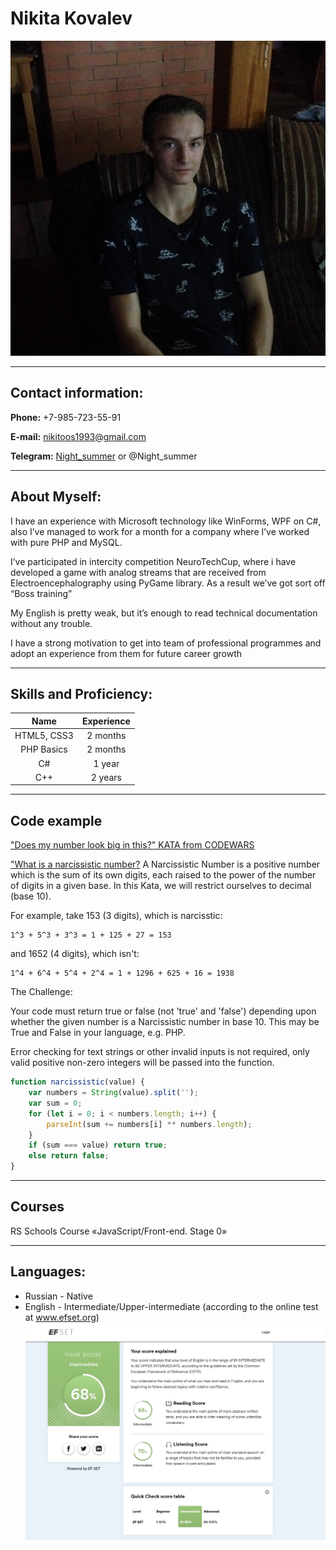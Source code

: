 # Nikita Kovalev

![Human.png](Images/Assets/Human.png)

***

## Contact information:

**Phone:** +7-985-723-55-91

**E-mail:** nikitoos1993@gmail.com

**Telegram:** [Night_summer](https://t.me/Night_summer) or @Night_summer

***

## About Myself:

I have an experience with Microsoft technology like WinForms, WPF on C#, also I’ve managed to work for a month for a company where I’ve worked with pure PHP and MySQL.

I’ve participated in intercity competition NeuroTechCup, where i have developed a game with analog streams that are received from Electroencephalography using PyGame library. As a result we’ve got sort off “Boss training”

My English is pretty weak, but it’s enough to read technical documentation without any trouble.

I have a strong motivation to get into team of professional programmes and adopt an experience from them for future career growth

***

## Skills and Proficiency:

|    Name     | Experience |
|:-----------:|:----------:|
| HTML5, CSS3 |  2 months  |
| PHP Basics  |  2 months  |
|     C#      |   1 year   |
|     C++     |  2 years   |

***

## Code example

["Does my number look big in this?" KATA from CODEWARS](https://www.codewars.com/kata/5287e858c6b5a9678200083c)

["What is a narcissistic number?](https://en.wikipedia.org/wiki/Narcissistic_number)
A Narcissistic Number is a positive number which is the sum of its own digits, each raised to the power of the number of
digits in a given base. In this Kata, we will restrict ourselves to decimal (base 10).

For example, take 153 (3 digits), which is narcisstic:

    1^3 + 5^3 + 3^3 = 1 + 125 + 27 = 153

and 1652 (4 digits), which isn't:

    1^4 + 6^4 + 5^4 + 2^4 = 1 + 1296 + 625 + 16 = 1938

The Challenge:

Your code must return true or false (not 'true' and 'false') depending upon whether the given number is a Narcissistic
number in base 10. This may be True and False in your language, e.g. PHP.

Error checking for text strings or other invalid inputs is not required, only valid positive non-zero integers will be
passed into the function.

```JavaScript 
function narcissistic(value) {
    var numbers = String(value).split('');
    var sum = 0;
    for (let i = 0; i < numbers.length; i++) {
        parseInt(sum += numbers[i] ** numbers.length);
    }
    if (sum === value) return true;
    else return false;
}
```

***

## Courses

RS Schools Course «JavaScript/Front-end. Stage 0»

***

## Languages:

* Russian - Native
* English - Intermediate/Upper-intermediate (according to the online test at www.efset.org)
  ![EN-test.png](Images/Assets/EN-test.png)
